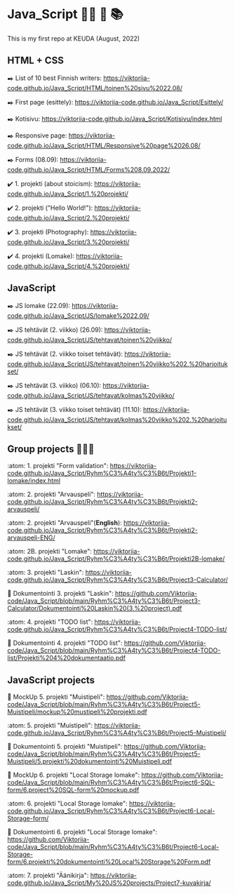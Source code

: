 # Java_Script :woman_technologist: :fallen_leaf: :books:

This is my first repo at KEUDA (August, 2022)

## HTML + CSS

:black_nib: List of 10 best Finnish writers: https://viktoriia-code.github.io/Java_Script/HTML/toinen%20sivu%2022.08/

:black_nib: First page (esittely): https://viktoriia-code.github.io/Java_Script/Esittely/

:black_nib: Kotisivu: https://viktoriia-code.github.io/Java_Script/Kotisivu/index.html

:black_nib: Responsive page: https://viktoriia-code.github.io/Java_Script/HTML/Responsive%20page%2026.08/

:black_nib: Forms (08.09): https://viktoriia-code.github.io/Java_Script/HTML/Forms%208.09.2022/
  
:heavy_check_mark: 1. projekti (about stoicism): https://viktoriia-code.github.io/Java_Script/1.%20projekti/

:heavy_check_mark: 2. projekti ("Hello World!"): https://viktoriia-code.github.io/Java_Script/2.%20projekti/

:heavy_check_mark: 3. projekti (Photography): https://viktoriia-code.github.io/Java_Script/3.%20projekti/

:heavy_check_mark: 4. projekti (Lomake): https://viktoriia-code.github.io/Java_Script/4.%20projekti/

## JavaScript

:black_nib: JS lomake (22.09): https://viktoriia-code.github.io/Java_Script/JS/lomake%2022.09/

:black_nib: JS tehtävät (2. viikko) (26.09): https://viktoriia-code.github.io/Java_Script/JS/tehtavat/toinen%20viikko/

:black_nib: JS tehtävät (2. viikko toiset tehtävät): https://viktoriia-code.github.io/Java_Script/JS/tehtavat/toinen%20viikko%202.%20harjoitukset/

:black_nib: JS tehtävät (3. viikko) (06.10): https://viktoriia-code.github.io/Java_Script/JS/tehtavat/kolmas%20viikko/

:black_nib: JS tehtävät (3. viikko toiset tehtävät) (11.10): https://viktoriia-code.github.io/Java_Script/JS/tehtavat/kolmas%20viikko%202.%20harjoitukset/

## Group projects :family_man_girl_girl: 

:atom: 1. projekti "Form validation": https://viktoriia-code.github.io/Java_Script/Ryhm%C3%A4ty%C3%B6t/Projekti1-lomake/index.html

:atom: 2. projekti "Arvauspeli": https://viktoriia-code.github.io/Java_Script/Ryhm%C3%A4ty%C3%B6t/Projekti2-arvauspeli/

:atom: 2. projekti "Arvauspeli"(**English**): https://viktoriia-code.github.io/Java_Script/Ryhm%C3%A4ty%C3%B6t/Projekti2-arvauspeli-ENG/

:atom: 2B. projekti "Lomake": https://viktoriia-code.github.io/Java_Script/Ryhm%C3%A4ty%C3%B6t/Projekti2B-lomake/

:atom: 3. projekti "Laskin": https://viktoriia-code.github.io/Java_Script/Ryhm%C3%A4ty%C3%B6t/Project3-Calculator/

:scroll: Dokumentointi 3. projekti "Laskin": https://github.com/Viktoriia-code/Java_Script/blob/main/Ryhm%C3%A4ty%C3%B6t/Project3-Calculator/Dokumentointi%20Laskin%20(3.%20project).pdf

:atom: 4. projekti "TODO list": https://viktoriia-code.github.io/Java_Script/Ryhm%C3%A4ty%C3%B6t/Project4-TODO-list/

:scroll: Dokumentointi 4. projekti "TODO list": https://github.com/Viktoriia-code/Java_Script/blob/main/Ryhm%C3%A4ty%C3%B6t/Project4-TODO-list/Projekti%204%20dokumentaatio.pdf

## JavaScript projects

:art: MockUp 5. projekti "Muistipeli": https://github.com/Viktoriia-code/Java_Script/blob/main/Ryhm%C3%A4ty%C3%B6t/Project5-Muistipeli/mockup%20mustipeli%20projekti.pdf

:atom: 5. projekti "Muistipeli": https://viktoriia-code.github.io/Java_Script/Ryhm%C3%A4ty%C3%B6t/Project5-Muistipeli/

:scroll: Dokumentointi 5. projekti "Muistipeli": https://github.com/Viktoriia-code/Java_Script/blob/main/Ryhm%C3%A4ty%C3%B6t/Project5-Muistipeli/5.projekti%20dokumentointi%20Muistipeli.pdf

:art: MockUp 6. projekti "Local Storage lomake": https://github.com/Viktoriia-code/Java_Script/blob/main/Ryhm%C3%A4ty%C3%B6t/Project6-SQL-form/6.project%20SQL-form%20mockup.pdf

:atom: 6. projekti "Local Storage lomake": https://viktoriia-code.github.io/Java_Script/Ryhm%C3%A4ty%C3%B6t/Project6-Local-Storage-form/

:scroll: Dokumentointi 6. projekti "Local Storage lomake": https://github.com/Viktoriia-code/Java_Script/blob/main/Ryhm%C3%A4ty%C3%B6t/Project6-Local-Storage-form/6.projekti%20dokumentointi%20Local%20Storage%20Form.pdf

:atom: 7. projekti "Äänikirja": https://viktoriia-code.github.io/Java_Script/My%20JS%20projects/Project7-kuvakirja/
